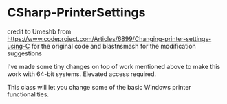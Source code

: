 # CSharp-PrinterSettings
credit to Umeshb from https://www.codeproject.com/Articles/6899/Changing-printer-settings-using-C for the original code
      and blastnsmash for the modification suggestions
      
I've made some tiny changes on top of work mentioned above to make this work with 64-bit systems. Elevated access required.

This class will let you change some of the basic Windows printer functionalities.
